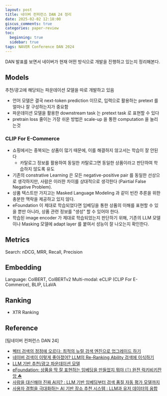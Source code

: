 ```yaml
---
layout: post
title: 네이버 컨퍼런스 DAN 24 정리
date: 2025-02-02 12:18:00
giscus_comments: true
categories: paper-review
toc:
  beginning: true
  sidebar: true
tags: NAVER Conference DAN 2024
---
```


DAN 발표를 보면서 네이버가 현재 어떤 방식으로 개발을 진행하고 있는지 정리해본다.

## Models

추천/광고에 해당되는 파운데이션 모델을 따로 개발하고 있음

- 언어 모델은 결국 next-token prediction 이므로, 입력으로 활용하는 pretext 를 얼마나 잘 구성하는지가 중요함
- 파운데이션 모델을 활용한 downstream task 는 pretext task 로 표현할 수 있다
- pretrain loss 줄이는 가장 쉬운 방법은 scale-up 을 통한 computation 을 늘리는것

### CLIP For E-Commerce

- 쇼핑에서는 중복되는 상품이 많기 때문에, 이를 해결하지 않고서는 학습이 잘 안된다
  - 카탈로그 정보를 활용하여 동일한 카탈로그면 동일한 상품이라고 판단하여 학습하지 않도록 유도
- 기존의 constrative Learning 은 모든 negative-positive pair 를 동일한 선상으로 생각하지만, 사람은 이러한 차이를 상대적으로 생각한다 (Pairtial False Negative Problem).
- 상품 텍스트만 가지고는 Masked Language Modeling 과 같이 빈칸 추론을 위한 충분한 맥락을 제공하고 있지 않다.
- eFoundation 이 제대로 학습되었다면 임베딩을 통한 상품의 이해를 표현할 수 있을 뿐만 아니라, 상품 관련 정보를 "생성" 할 수 있어야 한다.
- 학습된 image encoder 가 제대로 학습되었는지 판단하기 위해, 기존의 LLM 모델이나 Masking 모델에 adapt layer 를 붙여서 성능이 잘 나오는지 확인한다.

## Metrics

Search: nDCG, MRR, Recall, Precision

## Embedding

Language: ColBERT, ColBERTv2
Multi-modal: eCLIP (CLIP For E-Commerce), BLIP, LLaVA


## Ranking

- XTR Ranking



## Reference

[팀네이버 컨퍼런스 DAN 24]

- [벡터 검색의 정점에 오르다: 최적의 뉴럴 검색 엔진으로 업그레이드 하기](https://tv.naver.com/v/67452264)
- [네이버 검색이 이렇게 좋아졌어? LLM의 Re-Ranking Ability 검색에 이식하기](https://tv.naver.com/v/67444172)
- [LLM 기반 추천/광고 파운데이션 모델](https://tv.naver.com/v/67445059)
- [eFoundation: 상품을 딱 잘 표현하는 임베딩을 만들었지 뭐야 ꒰⍢꒱ 완전 럭키비키잔앙 ☘︎](https://tv.naver.com/v/67444878)
- [사람을 대신해야 진짜 AI지? : LLM 기반 임베딩부터 검색 품질 자동 평가 모델까지](https://tv.naver.com/v/67453467)
- [사용자 경험을 극대화하는 AI 기반 장소 추천 시스템 : LLM과 유저 데이터의 융합](https://tv.naver.com/v/67445325)
